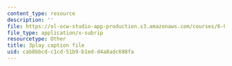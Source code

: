 ```yaml
---
content_type: resource
description: ''
file: https://ol-ocw-studio-app-production.s3.amazonaws.com/courses/6-004-computation-structures-spring-2017/cab8bbcdc1cd51b9b1edd4a8adc698fa_8yO2FBBfaB0.srt
file_type: application/x-subrip
resourcetype: Other
title: 3play caption file
uid: cab8bbcd-c1cd-51b9-b1ed-d4a8adc698fa
---
```

